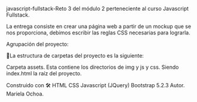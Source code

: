javascript-fullstack-Reto 3 del módulo 2 perteneciente al curso Javascript Fullstack.

La entrega consiste en crear una página web a partir de un mockup que se nos proporciona, 
debimos escribir las reglas CSS necesarias para lograrla. 

Agrupación del proyecto:

🚀La estructura de carpetas del proyecto es la siguiente:

Carpeta assets. Esta contiene los directorios de img y js y css. Siendo index.html la raíz del proyecto.

Construido con 🛠 HTML CSS Javascript (JQuery) Bootstrap 5.2.3 Autor. Mariela Ochoa.
